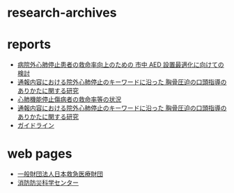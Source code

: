 # research-archives

# reports

- [病院外心肺停止患者の救命率向上のための
市中 AED 設置最適化に向けての検討](http://fasd.jp/files/lib/3/291/201511131624496806.pdf)
- [通報内容における院外心肺停止のキーワードに沿った
胸骨圧迫の口頭指導のありかたに関する研究](http://fasd.jp/files/lib/3/309/201511131709013718.pdf)
- [心肺機能停止傷病者の救命率等の状況](http://www.fdma.go.jp/neuter/topics/houdou/h21/2101/210122-1houdou_h.pdf)
- [通報内容における院外心肺停止のキーワードに沿った
胸骨圧迫の口頭指導のありかたに関する研究](http://fasd.jp/files/lib/3/309/201511131709013718.pdf)
- [ガイドライン](http://www.qqzaidan.jp/pdf_5/guideline1_BLS.pdf)

# web pages

- [一般財団法人日本救急医療財団](http://www.qqzaidan.jp/)
- [消防防災科学センター](http://www.isad.or.jp/cgi-bin/hp/index.cgi?ac1=IA20&ac2=&Page=hpd_view)
